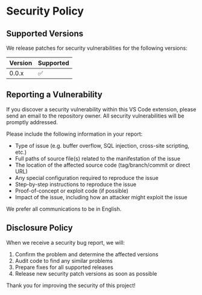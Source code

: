 # Security Policy

## Supported Versions

We release patches for security vulnerabilities for the following versions:

| Version | Supported          |
| ------- | ------------------ |
| 0.0.x   | :white_check_mark: |

## Reporting a Vulnerability

If you discover a security vulnerability within this VS Code extension, please send an email to the repository owner. All security vulnerabilities will be promptly addressed.

Please include the following information in your report:

- Type of issue (e.g. buffer overflow, SQL injection, cross-site scripting, etc.)
- Full paths of source file(s) related to the manifestation of the issue
- The location of the affected source code (tag/branch/commit or direct URL)
- Any special configuration required to reproduce the issue
- Step-by-step instructions to reproduce the issue
- Proof-of-concept or exploit code (if possible)
- Impact of the issue, including how an attacker might exploit the issue

We prefer all communications to be in English.

## Disclosure Policy

When we receive a security bug report, we will:

1. Confirm the problem and determine the affected versions
2. Audit code to find any similar problems
3. Prepare fixes for all supported releases
4. Release new security patch versions as soon as possible

Thank you for improving the security of this project!
